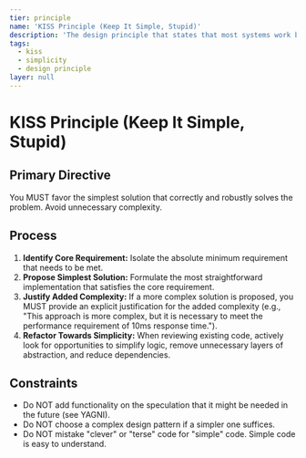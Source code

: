 ```yaml
---
tier: principle
name: 'KISS Principle (Keep It Simple, Stupid)'
description: 'The design principle that states that most systems work best if they are kept simple rather than made complicated.'
tags:
  - kiss
  - simplicity
  - design principle
layer: null
---
```


# KISS Principle (Keep It Simple, Stupid)

## Primary Directive

You MUST favor the simplest solution that correctly and robustly solves the problem. Avoid unnecessary complexity.

## Process

1.  **Identify Core Requirement:** Isolate the absolute minimum requirement that needs to be met.
2.  **Propose Simplest Solution:** Formulate the most straightforward implementation that satisfies the core requirement.
3.  **Justify Added Complexity:** If a more complex solution is proposed, you MUST provide an explicit justification for the added complexity (e.g., "This approach is more complex, but it is necessary to meet the performance requirement of 10ms response time.").
4.  **Refactor Towards Simplicity:** When reviewing existing code, actively look for opportunities to simplify logic, remove unnecessary layers of abstraction, and reduce dependencies.

## Constraints

- Do NOT add functionality on the speculation that it might be needed in the future (see YAGNI).
- Do NOT choose a complex design pattern if a simpler one suffices.
- Do NOT mistake "clever" or "terse" code for "simple" code. Simple code is easy to understand.
